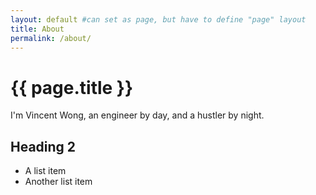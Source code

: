 ```yaml
---
layout: default #can set as page, but have to define "page" layout
title: About
permalink: /about/
---
```


# {{ page.title }}
I'm Vincent Wong, an engineer by day, and a hustler by night.

## Heading 2
* A list item
* Another list item
